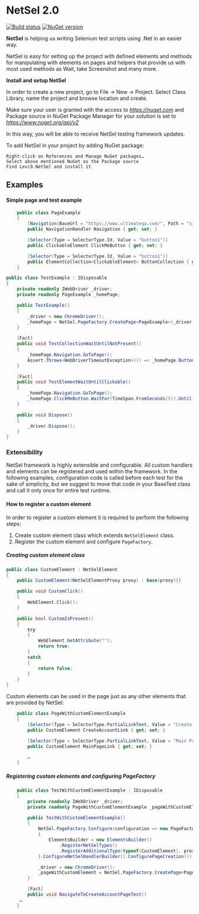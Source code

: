 # NetSel 2.0

[![Build status](https://ci.appveyor.com/api/projects/status/gov5i86kedol4ur7/branch/master?svg=true)](https://ci.appveyor.com/project/Milan/netsel-2307t/branch/master)
[![NuGet version](https://badge.fury.io/nu/Levi9.NetSel.svg)](https://badge.fury.io/nu/Levi9.NetSel)


**NetSel** is helping us writing Selenium test scripts using .Net in an easier way. 

NetSel is easy for setting up the project with defined elements and methods for manipulating with elements on pages and helpers that provide us with most used methods as Wait, take Screenshot and many more.

**Install and setup NetSel**

In order to create a new project, go to File -> New -> Project. Select Class Library, name the project and browse location and create.

Make sure your user is granted with the access to *https://nuget.com* and Package source in NuGet Package Manager for your solution is set to *https://www.nuget.org/api/v2*

In this way, you will be able to receive NetSel testing framework updates.

To add NetSel in your project by adding NuGet package:

    Right-click on References and Manage NuGet packages…
    Select above mentioned NuGet as the Package source
    Find Levi9.NetSel and install it

## Examples

#### Simple page and test example

```csharp
    public class PageExample
    {
        [Navigation(BaseUrl = "https://www.ultimateqa.com/", Path = "simple-html-elements-for-automation")]
        public NavigationHandler Navigation { get; set; }

        [Selector(Type = SelectorType.Id, Value = "button1")]
        public ClickableElement ClickMeButton { get; set; }

        [Selector(Type = SelectorType.Id, Value = "button1")]
        public ElementCollection<ClickableElement> ButtonCollection { get; set; }
    }
```

```csharp
public class TestExample : IDisposable
{
    private readonly IWebDriver _driver;
    private readonly PageExample _homePage;

    public TestExample()
    {
        _driver = new ChromeDriver();
        _homePage = NetSel.PageFactory.CreatePage<PageExample>(_driver);
    }

    [Fact]
    public void TestCollectionWaitUntilNotPresent()
    {
        _homePage.Navigation.GoToPage();
        Assert.Throws<WebDriverTimeoutException>(() => _homePage.ButtonCollection.WaitFor(TimeSpan.FromSeconds(15)).UntilCollectionNotContainsElements());
    }

    [Fact]
    public void TestElementWaitUntilClickable()
    {
        _homePage.Navigation.GoToPage();
        _homePage.ClickMeButton.WaitFor(TimeSpan.FromSeconds(5)).Until(Until.Clickable);
    }

    public void Dispose()
    {
        _driver.Dispose();
    }
}
```

### Extensibility

NetSel framework is highly extensible and configurable. All custom handlers and elements can be registered and used within the framework. In the following examples, configuration code is called before each test for the sake of simplicity, but we suggest to move that code in your BaseTest class and call it only once for entire test runtime.

#### How to register a custom element

In order to register a custom element it is required to perform the following steps:
1. Create custom element class which extends `NetSelElement` class.
2. Register the custom element and configure `PageFactory`.

##### Creating custom element class

```csharp
public class CustomElement : NetSelElement
{
    public CustomElement(NetSelElementProxy proxy) : base(proxy){}

    public void CustomClick()
    {
        WebElement.Click();
    }

    public bool CustomIsPresent()
    {
        try
        {
            WebElement.GetAttribute("");
            return true;
        }
        catch
        {
            return false;
        }
    }
}
```

Custom elements can be used in the page just as any other elements that are provided by NetSel:
```csharp
    public class PageWithCustomElementExample
    {
        [Selector(Type = SelectorType.PartialLinkText, Value = "Create account")]
        public CustomElement CreateAccountLink { get; set; }

        [Selector(Type = SelectorType.PartialLinkText, Value = "Main Page")]
        public CustomElement MainPageLink { get; set; }

        …
    }
```

##### Registering custom elements and configuring PageFactory

```csharp
    public class TestWithCustomElementExample : IDisposable
    {
        private readonly IWebDriver _driver;
        private readonly PageWithCustomElementExample _pageWithCustomElement;

        public TestWithCustomElementExample()
        {
            NetSel.PageFactory.Configure(configuration => new PageFactoryConfiguration
            {
                ElementsBuilder = new ElementsBuilder()
                    .RegisterNetSelTypes()
                    .RegisterAdditionalType(typeof(CustomElement), proxy => new CustomElement(proxy))
            }.ConfigureNetSelHandlerBuilder().ConfigurePageCreation());

            _driver = new ChromeDriver();
            _pageWithCustomElement = NetSel.PageFactory.CreatePage<PageWithCustomElementExample>(_driver);
        }

        [Fact]
        public void NavigateToCreateAccountPageTest()
     …
    }
```